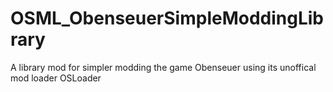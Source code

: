 # OSML_ObenseuerSimpleModdingLibrary
 A library mod for simpler modding the game Obenseuer using its unoffical mod loader OSLoader
